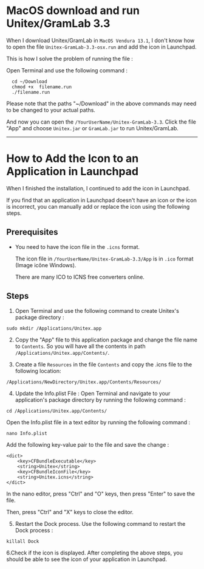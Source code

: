 # MacOS download and run Unitex/GramLab 3.3

When I download Unitex/GramLab in `MacOS Vendura 13.1`, I don't know how to open the file `Unitex-GramLab-3.3-osx.run` and add the icon in Launchpad.

This is how I solve the problem of running the file :

Open Terminal and use the following command :

```
  cd ~/Download 
  chmod +x  filename.run
  ./filename.run
```
Please note that the paths "~/Download" in the above commands may need to be changed to your actual paths.

And now you can open the `/YourUserName/Unitex-GramLab-3.3`. Click the file "App" and choose ``Unitex.jar`` or ``GramLab.jar`` to run Unitex/GramLab.


-----------------------
# How to Add the Icon to an Application in Launchpad
When I finished the installation, I continued to add the icon in Launchpad.

If you find that an application in Launchpad doesn't have an icon or the icon is incorrect, you can manually add or replace the icon using the following steps.


## Prerequisites

- You need to have the icon file in the `.icns` format.

  The icon file in `/YourUserName/Unitex-GramLab-3.3/App` is in `.ico` format (Image icône Windows). 

  There are many ICO to ICNS free converters online.

## Steps

1. Open Terminal and use the following command to create Unitex's package directory :
```
sudo mkdir /Applications/Unitex.app
```
2. Copy the "App" file to this application package and change the file name to `Contents`. So you will have all the contents in path `/Applications/Unitex.app/Contents/`. 

3. Create a file `Resources` in the file `Contents` and copy the .icns file to the following location: 
```
/Applications/NewDirectory/Unitex.app/Contents/Resources/
```
4. Update the Info.plist File :
Open Terminal and navigate to your application's package directory by running the following command :
```
cd /Applications/Unitex.app/Contents/
```
Open the Info.plist file in a text editor by running the following command :
```
nano Info.plist
```
Add the following key-value pair to the file and save the change :
```
<dict>
    <key>CFBundleExecutable</key>
    <string>Unitex</string>
    <key>CFBundleIconFile</key>
    <string>Unitex.icns</string>
</dict>
```
In the nano editor, press "Ctrl" and "O" keys, then press "Enter" to save the file. 

Then, press "Ctrl" and "X" keys to close the editor.

5. Restart the Dock process. Use the following command to restart the Dock process :
```
killall Dock
```
6.Check if the icon is displayed. After completing the above steps, you should be able to see the icon of your application in Launchpad.
